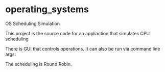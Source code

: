 # operating_systems
OS Scheduling Simulation

This project is the source code for an appliaction that simulates CPU scheduling

There is  GUI that controls operations. It can also be run via command line args.

The scheduling is Round Robin.
